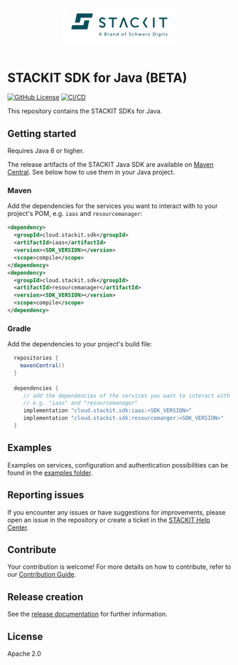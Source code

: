 <div align="center">
<br>
<img src=".github/images/stackit-logo.svg" alt="STACKIT logo" width="50%"/>
<br>
<br>
</div>

# STACKIT SDK for Java (BETA)

[![GitHub License](https://img.shields.io/github/license/stackitcloud/stackit-sdk-java)](https://www.apache.org/licenses/LICENSE-2.0)
[![CI/CD](https://github.com/stackitcloud/stackit-sdk-java/actions/workflows/ci.yaml/badge.svg?branch=main)](https://github.com/stackitcloud/stackit-sdk-java/actions/workflows/ci.yaml)

This repository contains the STACKIT SDKs for Java.

## Getting started

Requires Java 8 or higher.

The release artifacts of the STACKIT Java SDK are available on [Maven Central](https://central.sonatype.com/namespace/cloud.stackit.sdk). 
See below how to use them in your Java project.

### Maven

Add the dependencies for the services you want to interact with to your project's POM, e.g. `iaas` and `resourcemanager`:

```xml
<dependency>
  <groupId>cloud.stackit.sdk</groupId>
  <artifactId>iaas</artifactId>
  <version><SDK_VERSION></version>
  <scope>compile</scope>
</dependency>
<dependency>
  <groupId>cloud.stackit.sdk</groupId>
  <artifactId>resourcemanager</artifactId>
  <version><SDK_VERSION></version>
  <scope>compile</scope>
</dependency>
```

### Gradle

Add the dependencies to your project's build file:

```groovy
  repositories {
    mavenCentral()
  }

  dependencies {
     // add the dependencies of the services you want to interact with here,
     // e.g. "iaas" and "resourcemanager"
     implementation "cloud.stackit.sdk:iaas:<SDK_VERSION>"
     implementation "cloud.stackit.sdk:resourcemanger:<SDK_VERSION>"
  }
```

## Examples

Examples on services, configuration and authentication possibilities can be found in the [examples folder](https://github.com/stackitcloud/stackit-sdk-java/tree/main/examples).

## Reporting issues

If you encounter any issues or have suggestions for improvements, please open an issue in the repository or create a ticket in the [STACKIT Help Center](https://support.stackit.cloud/).

## Contribute

Your contribution is welcome! For more details on how to contribute, refer to our [Contribution Guide](./CONTRIBUTION.md).

## Release creation

See the [release documentation](./RELEASE.md) for further information.

## License

Apache 2.0
